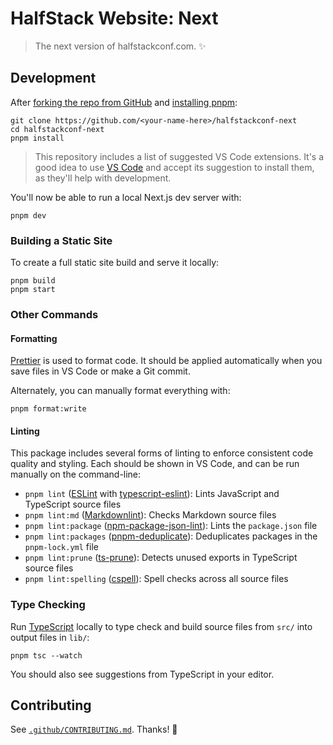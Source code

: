 # HalfStack Website: Next

> The next version of halfstackconf.com. ✨

## Development

After [forking the repo from GitHub](https://help.github.com/articles/fork-a-repo) and [installing pnpm](https://pnpm.io/installation):

```shell
git clone https://github.com/<your-name-here>/halfstackconf-next
cd halfstackconf-next
pnpm install
```

> This repository includes a list of suggested VS Code extensions.
> It's a good idea to use [VS Code](https://code.visualstudio.com) and accept its suggestion to install them, as they'll help with development.

You'll now be able to run a local Next.js dev server with:

```shell
pnpm dev
```

### Building a Static Site

To create a full static site build and serve it locally:

```shell
pnpm build
pnpm start
```

### Other Commands

#### Formatting

[Prettier](https://prettier.io) is used to format code.
It should be applied automatically when you save files in VS Code or make a Git commit.

Alternately, you can manually format everything with:

```shell
pnpm format:write
```

#### Linting

This package includes several forms of linting to enforce consistent code quality and styling.
Each should be shown in VS Code, and can be run manually on the command-line:

- `pnpm lint` ([ESLint](https://eslint.org) with [typescript-eslint](https://typescript-eslint.io)): Lints JavaScript and TypeScript source files
- `pnpm lint:md` ([Markdownlint](https://github.com/DavidAnson/markdownlint)): Checks Markdown source files
- `pnpm lint:package` ([npm-package-json-lint](https://npmpackagejsonlint.org/)): Lints the `package.json` file
- `pnpm lint:packages` ([pnpm-deduplicate](https://github.com/ocavue/pnpm-deduplicate)): Deduplicates packages in the `pnpm-lock.yml` file
- `pnpm lint:prune` ([ts-prune](https://github.com/nadeesha/ts-prune)): Detects unused exports in TypeScript source files
- `pnpm lint:spelling` ([cspell](https://cspell.org)): Spell checks across all source files

### Type Checking

Run [TypeScript](https://typescriptlang.org) locally to type check and build source files from `src/` into output files in `lib/`:

```shell
pnpm tsc --watch
```

You should also see suggestions from TypeScript in your editor.

## Contributing

See [`.github/CONTRIBUTING.md`](./.github/CONTRIBUTING.md).
Thanks! 💖
